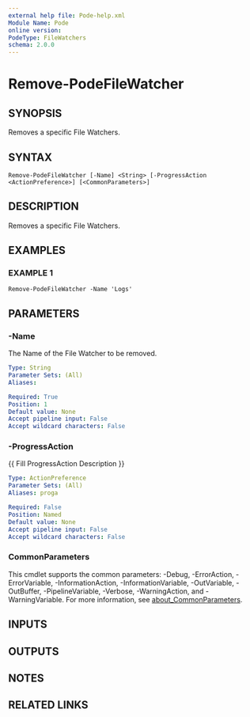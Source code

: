 ```yaml
---
external help file: Pode-help.xml
Module Name: Pode
online version:
PodeType: FileWatchers
schema: 2.0.0
---
```


# Remove-PodeFileWatcher

## SYNOPSIS
Removes a specific File Watchers.

## SYNTAX

```
Remove-PodeFileWatcher [-Name] <String> [-ProgressAction <ActionPreference>] [<CommonParameters>]
```

## DESCRIPTION
Removes a specific File Watchers.

## EXAMPLES

### EXAMPLE 1
```
Remove-PodeFileWatcher -Name 'Logs'
```

## PARAMETERS

### -Name
The Name of the File Watcher to be removed.

```yaml
Type: String
Parameter Sets: (All)
Aliases:

Required: True
Position: 1
Default value: None
Accept pipeline input: False
Accept wildcard characters: False
```

### -ProgressAction
{{ Fill ProgressAction Description }}

```yaml
Type: ActionPreference
Parameter Sets: (All)
Aliases: proga

Required: False
Position: Named
Default value: None
Accept pipeline input: False
Accept wildcard characters: False
```

### CommonParameters
This cmdlet supports the common parameters: -Debug, -ErrorAction, -ErrorVariable, -InformationAction, -InformationVariable, -OutVariable, -OutBuffer, -PipelineVariable, -Verbose, -WarningAction, and -WarningVariable. For more information, see [about_CommonParameters](http://go.microsoft.com/fwlink/?LinkID=113216).

## INPUTS

## OUTPUTS

## NOTES

## RELATED LINKS

